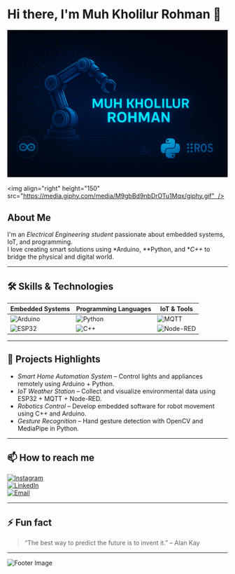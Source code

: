 # Hi there, I'm Muh Kholilur Rohman 👋

![Header Image](https://github.com/KHOLILTRONTECH/KHOLILTRONTECH/blob/main/pict.png)

<img align="right" height="150" src="https://media.giphy.com/media/M9gbBd9nbDrOTu1Mqx/giphy.gif"  />

## About Me

I'm an *Electrical Engineering student* passionate about embedded systems, IoT, and programming.  
I love creating smart solutions using *Arduino, **Python, and **C++* to bridge the physical and digital world.

---

## 🛠 Skills & Technologies

| Embedded Systems | Programming Languages | IoT & Tools         |
|------------------|-----------------------|---------------------|
| ![Arduino](https://img.shields.io/badge/Arduino-00979D?style=for-the-badge&logo=arduino&logoColor=white) | ![Python](https://img.shields.io/badge/Python-3776AB?style=for-the-badge&logo=python&logoColor=white) | ![MQTT](https://img.shields.io/badge/MQTT-FF6F00?style=for-the-badge&logo=mqtt&logoColor=white) |
| ![ESP32](https://img.shields.io/badge/ESP32-32A852?style=for-the-badge&logo=esp32&logoColor=white) | ![C++](https://img.shields.io/badge/C++-00599C?style=for-the-badge&logo=c%2B%2B&logoColor=white) | ![Node-RED](https://img.shields.io/badge/Node--RED-4A154B?style=for-the-badge&logo=node-red&logoColor=white) |

---

## 🚀 Projects Highlights

- *Smart Home Automation System* – Control lights and appliances remotely using Arduino + Python.
- *IoT Weather Station* – Collect and visualize environmental data using ESP32 + MQTT + Node-RED.
- *Robotics Control* – Develop embedded software for robot movement using C++ and Arduino.
- *Gesture Recognition* – Hand gesture detection with OpenCV and MediaPipe in Python.

---

## 📫 How to reach me

[![Instagram](https://img.shields.io/badge/Instagram-E4405F?style=for-the-badge&logo=instagram&logoColor=white)](https://www.instagram.com/kholilur__?utm_source=qr&igsh=MWJrMmNrdnJ5NmN6eA==)  
[![LinkedIn](https://img.shields.io/badge/LinkedIn-0077B5?style=for-the-badge&logo=linkedin&logoColor=white)](https://www.linkedin.com/in/muhammad-kholilur-rohman-9bb171335?utm_source=share&utm_campaign=share_via&utm_content=profile&utm_medium=android_app)  
[![Email](https://img.shields.io/badge/Email-D14836?style=for-the-badge&logo=gmail&logoColor=white)](mailto:salsa27568@contoh.com)

---

## ⚡ Fun fact

> “The best way to predict the future is to invent it.” – Alan Kay

---

![Footer Image](https://raw.githubusercontent.com/kholilur/kholilur/main/assets/footer-image.jpg)
